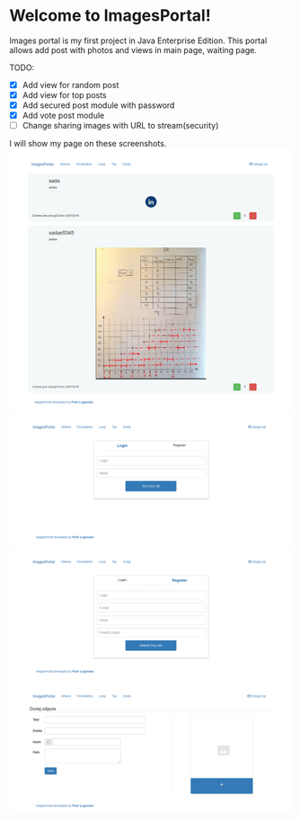 # Welcome to ImagesPortal!

Images portal is my first project in Java Enterprise Edition.
This portal allows add post with photos and views in main page, waiting page.

TODO:
 - [X] Add view for random post
 - [X] Add view for top posts
 - [X] Add secured post module with password
 - [X] Add vote post module
 - [ ] Change sharing images with URL to stream(security)

I will show my page on these screenshots.
![](https://raw.githubusercontent.com/piolug93/ImagesPortal/master/MainPage.png)
![](https://raw.githubusercontent.com/piolug93/ImagesPortal/master/LoginPage.png)
![](https://raw.githubusercontent.com/piolug93/ImagesPortal/master/RegisterPage.png)
![](https://raw.githubusercontent.com/piolug93/ImagesPortal/master/AddPostPage.png)
